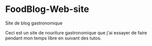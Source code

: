 # FoodBlog-Web-site
Site de blog gastronomique


Ceci est un site de nouriture gastronomique que j'ai essayer de faire pendant mon temps libre en suivant des tutos.
